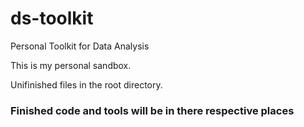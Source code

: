 # ds-toolkit
Personal Toolkit for Data Analysis

This is my personal sandbox.


Unifinished files in the root directory.

### Finished code and tools will be in there respective places ###

